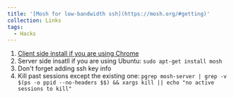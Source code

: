 ```yaml
---
title: '[Mosh for low-bandwidth ssh](https://mosh.org/#getting)'
collection: Links
tags:
  - Hacks
---
```

1. [Client side install if you are using Chrome](https://chrome.google.com/webstore/detail/mosh/ooiklbnjmhbcgemelgfhaeaocllobloj)
2. Server side insatll if you are using Ubuntu: `sudo apt-get install mosh`
3. Don't forget adding ssh key info
4. Kill past sessions except the existing one: `pgrep mosh-server | grep -v $(ps -o ppid --no-headers $$) && xargs kill || echo "no active sessions to kill"`